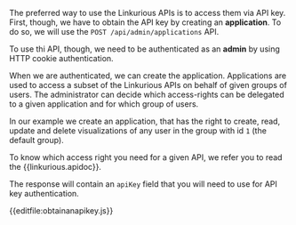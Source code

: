 The preferred way to use the Linkurious APIs is to access them via API key.
First, though, we have to obtain the API key by creating an **application**. To do so, we will use the `POST /api/admin/applications` API.

To use thi API, though, we need to be authenticated as an **admin** by using HTTP cookie authentication.

When we are authenticated, we can create the application. Applications are used to access a subset of the Linkurious APIs on behalf of given groups of users. 
The administrator can decide which access-rights can be delegated to a given application and for which group of users.

In our example we create an application, that has the right to create, read, update and delete visualizations of any user in the group with id `1` (the default group).

To know which access right you need for a given API, we refer you to read the {{linkurious.apidoc}}.

The response will contain an `apiKey` field that you will need to use for API key authentication.

{{editfile:obtainanapikey.js}}
